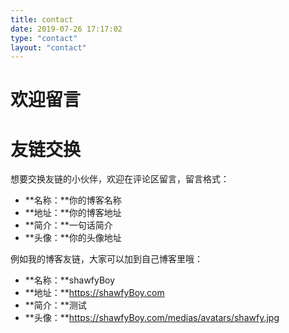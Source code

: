 ```yaml
---
title: contact
date: 2019-07-26 17:17:02
type: "contact"
layout: "contact"
---
```


# 欢迎留言

# 友链交换
想要交换友链的小伙伴，欢迎在评论区留言，留言格式：
* **名称：**你的博客名称
* **地址：**你的博客地址
* **简介：**一句话简介
* **头像：**你的头像地址

例如我的博客友链，大家可以加到自己博客里哦：
* **名称：**shawfyBoy
* **地址：**https://shawfyBoy.com
* **简介：**测试
* **头像：**https://shawfyBoy.com/medias/avatars/shawfy.jpg

